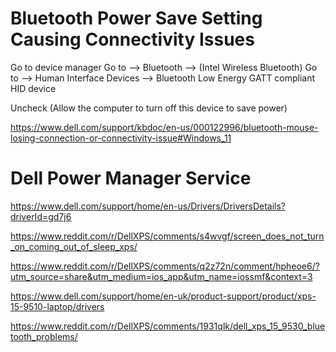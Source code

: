 # Bluetooth Power Save Setting Causing Connectivity Issues

Go to device manager
Go to --> Bluetooth --> (Intel Wireless Bluetooth)
Go to --> Human Interface Devices --> Bluetooth Low Energy GATT compliant HID device

Uncheck (Allow the computer to turn off this device to save power)

https://www.dell.com/support/kbdoc/en-us/000122996/bluetooth-mouse-losing-connection-or-connectivity-issue#Windows_11

# Dell Power Manager Service
https://www.dell.com/support/home/en-us/Drivers/DriversDetails?driverId=gd7j6

https://www.reddit.com/r/DellXPS/comments/s4wvgf/screen_does_not_turn_on_coming_out_of_sleep_xps/

https://www.reddit.com/r/DellXPS/comments/q2z72n/comment/hpheoe6/?utm_source=share&utm_medium=ios_app&utm_name=iossmf&context=3

https://www.dell.com/support/home/en-uk/product-support/product/xps-15-9510-laptop/drivers

https://www.reddit.com/r/DellXPS/comments/1931qlk/dell_xps_15_9530_bluetooth_problems/